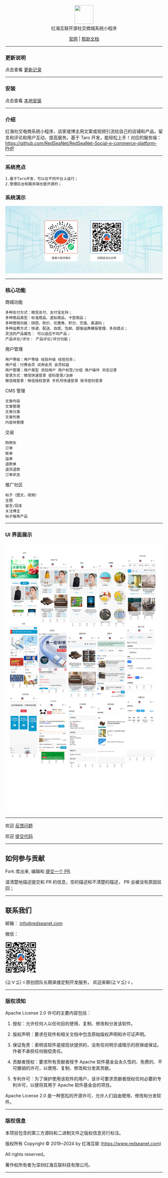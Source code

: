 <div align="center" >
    <img src="http://redseanet.com/pub/theme/redseanet/frontend/picture/logo.png" width="60" height="60" />
</div>
<div align="center">红海互联开源社交商城系统小程序</div>

<div align="center">

[官网](https://www.redseanet.com/) |
[帮助文档](https://redseanet.com/technology-sharing/ecomphp.html)

</div>

---

### 更新说明

点击查看 <a href="https://redseanet.com/technology-sharing/ecomphp/ecomphp_min_program_change_summary.html" target="_blank">更新记录</a>

---

### 安装

点击查看 <a href="https://github.com/RedSeaNet/RedSeaNet-Social-e-commerce-platform-PHP/blob/master/readme/install.md" target="_blank">本地安装</a>

---

### 介绍

红海社交电商系统小程序，店家或博主用文案或视频引流给自己的店铺和产品，留言和评论和用户互动，提高服务。基于 Taro 开发，能轻松上手！对应的服务端： https://github.com/RedSeaNet/RedSeaNet-Social-e-commerce-platform-PHP

---

### 系统亮点

```
1.基于Taro开发，可以在不同平台上运行；
2.管理后台和服务端也是开源的；

```

### 系统演示

![红海微信小程序](readme/images/mp-and-mini-program-qr.jpg)

---

### 核心功能

商城功能

```
多种支付方式：微信支付、支付宝支持；
多种商品类型：标准商品、虚拟商品、卡密商品；
多种营销功能：拼团、砍价、优惠券、积分、充值、渠道码；
多种运费方式：快递、配送、自提、包邮、超强运费模版管理、多自提点；
灵活的产品属性： 可以适应不同产品；
产品评论/评分： 产品评论/评分功能；
```

用户管理

```
用户等级：用户等级 经验升级 经验任务；
用户组：付费会员 试用会员 会员权益
用户管理：用户类型 添加用户 用户标签/分组 用户操作 浏览记录
登录方式：微信快速登录 密码登录/注册
微信端登录：微信授权登录 手机号快速登录 账号密码登录
```

CMS 管理

```
文章内容
文章管理
文章分类
文章列表
内容块管理
```

交易

```
购物车
订单
账单
运单
退款单
退货退款
订单状态
```

推广社区

```
帖子（图文，视频）
主题
留言/回复
关注博主
帖子推荐产品
```

---

### UI 界面展示

![ui mobile](readme/images/ui-mobile.jpg)

---

欢迎 <a href="https://github.com/RedSeaNet/RedSeaNet-Social-e-commerce-platform-PHP/issues" target="_blank">反馈问题</a>

欢迎 <a href="https://github.com/RedSeaNet/RedSeaNet-Social-e-commerce-platform-PHP" target="_blank">提交代码</a>

---

## 如何参与贡献

Fork 库出来, 编辑和 [提交一个 PR](https://github.com/RedSeaNet/RedSeaNet-Social-e-commerce-platform-PHP/pulls).

请清楚地描述提交和 PR 的信息，空的描述和不清楚的描述， PR 会被没有原因驳回；

---

## 联系我们

邮箱： [info@redseanet.com](info@redseanet.com)

微信：

![红海微信](readme/images/redseanet-weichat.jpg)

(≧∀≦)ゞ原创团队长期承接定制开发服务， 欢迎来聊(≧∀≦)ゞ。

---

### 版权须知

Apache License 2.0 许可的主要内容包括：

1. 授权：允许任何人以任何目的使用、复制、修改和分发该软件。

2. 版权声明：要求在软件和相关文档中包含原始版权声明和许可证声明。

3. 保证免责：表明该软件是按现状提供的，没有任何明示或暗示的担保或保证。作者不承担任何赔偿责任。

4. 贡献者授权：要求所有贡献者授予 Apache 软件基金会永久性的、免费的、不可撤销的许可，以使用、复制、修改和分发其贡献。

5. 专利许可：为了保护使用该软件的用户，该许可要求贡献者授权任何必要的专利许可，以便将其用于 Apache 软件基金会的项目。

Apache License 2.0 是一种宽松的开源许可，允许人们自由使用、修改和分发软件。

---

### 版权信息

本项目包含的第三方源码和二进制文件之版权信息另行标注。

版权所有 Copyright © 2019~2024 by 红海互联 (https://www.redseanet.com)

All rights reserved。

著作权所有者为深圳红海互联科技有限公司。

---

```

```
